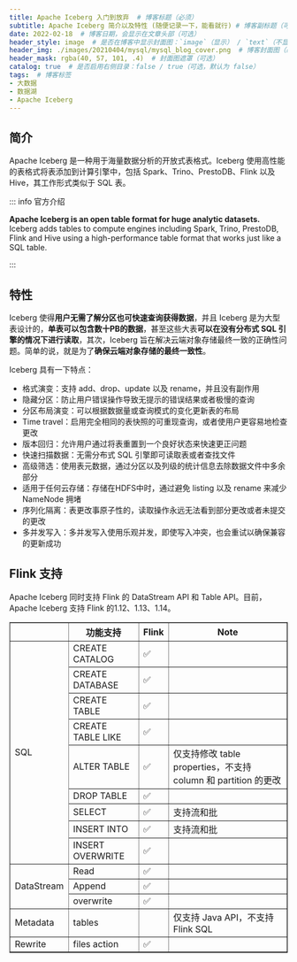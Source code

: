 ```yaml
---
title: Apache Iceberg 入门到放弃  # 博客标题（必须）
subtitle: Apache Iceberg 简介以及特性 (随便记录一下，能看就行) # 博客副标题（可选）
date: 2022-02-18  # 博客日期，会显示在文章头部（可选）
header_style: image  # 是否在博客中显示封面图：`image`（显示） / `text`（不显示）（可选，默认为 `text`）
header_img: ./images/20210404/mysql/mysql_blog_cover.png  # 博客封面图（必须，即使上一项选了 `text`，图片也需要在首页显示）
header_mask: rgba(40, 57, 101, .4)  # 封面图遮罩（可选）
catalog: true  # 是否启用右侧目录：false / true（可选，默认为 false）
tags:  # 博客标签
- 大数据
- 数据湖
- Apache Iceberg
---
```


## 简介

Apache Iceberg 是一种用于海量数据分析的开放式表格式。Iceberg 使用高性能的表格式将表添加到计算引擎中，包括 Spark、Trino、PrestoDB、Flink 以及 Hive，其工作形式类似于 SQL 表。

::: info 官方介绍

**Apache Iceberg is an open table format for huge analytic datasets.** Iceberg adds tables to compute engines including Spark, Trino, PrestoDB, Flink and Hive using a high-performance table format that works just like a SQL table.

:::

## 特性

Iceberg 使得**用户无需了解分区也可快速查询获得数据**，并且 Iceberg 是为大型表设计的，**单表可以包含数十PB的数据**，甚至这些大表**可以在没有分布式 SQL 引擎的情况下进行读取**，其次，Iceberg 旨在解决云端对象存储最终一致的正确性问题。简单的说，就是为了**确保云端对象存储的最终一致性**。

Iceberg 具有一下特点：

- 格式演变：支持 add、drop、update 以及 rename，并且没有副作用
- 隐藏分区：防止用户错误操作导致无提示的错误结果或者极慢的查询
- 分区布局演变：可以根据数据量或查询模式的变化更新表的布局
- Time travel：启用完全相同的表快照的可重现查询，或者使用户更容易地检查更改
- 版本回归：允许用户通过将表重置到一个良好状态来快速更正问题
- 快速扫描数据：无需分布式 SQL 引擎即可读取表或者查找文件
- 高级筛选：使用表元数据，通过分区以及列级的统计信息去除数据文件中多余部分
- 适用于任何云存储：存储在HDFS中时，通过避免 listing 以及 rename 来减少 NameNode 拥堵
- 序列化隔离：表更改事原子性的，读取操作永远无法看到部分更改或者未提交的更改
- 多并发写入：多并发写入使用乐观并发，即使写入冲突，也会重试以确保兼容的更新成功



## Flink 支持

Apache Iceberg 同时支持 Flink 的 DataStream API 和 Table API。目前，Apache Iceberg 支持 Flink 的1.12、1.13、1.14。

<table border="1">
    <tr>
        <th></th>
        <th>功能支持</th>
        <th>Flink</th>
        <th>Note</th>
    </tr>
    <tr>
        <td rowspan="9">SQL</td>
        <td>CREATE CATALOG</td>
        <td>✅</td>
        <td></td>
    </tr>
    <tr>
        <td>CREATE DATABASE</td>
        <td>✅</td>
        <td></td>
    </tr>
    <tr>
        <td>CREATE TABLE</td>
        <td>✅</td>
        <td></td>
    </tr>
    <tr>
        <td>CREATE TABLE LIKE</td>
        <td>✅</td>
        <td></td>
    </tr>
    <tr>
        <td>ALTER TABLE</td>
        <td>✅</td>
        <td>仅支持修改  table properties，不支持 column 和 partition 的更改 </td>
    </tr>
    <tr>
        <td>DROP TABLE</td>
        <td>✅</td>
        <td></td>
    </tr>
    <tr>
        <td>SELECT</td>
        <td>✅</td>
        <td>支持流和批</td>
    </tr>
    <tr>
        <td>INSERT INTO</td>
        <td>✅</td>
        <td>支持流和批</td>
    </tr>
    <tr>
        <td>INSERT OVERWRITE</td>
        <td>✅</td>
        <td></td>
    </tr>
    <tr>
        <td rowspan="3">DataStream</td>
        <td>Read</td>
        <td>✅</td>
        <td></td>
    </tr>
    <tr>
        <td>Append</td>
        <td>✅</td>
        <td></td>
    </tr>
    <tr>
        <td>overwrite</td>
        <td>✅</td>
        <td></td>
    </tr>
    <tr>
        <td>Metadata</td>
        <td>tables</td>
        <td></td>
        <td>仅支持 Java API，不支持 Flink SQL</td>
    </tr>
    <tr>
        <td>Rewrite</td>
        <td>files action</td>
        <td>✅</td>
        <td></td>
    </tr>
</table>

